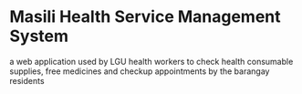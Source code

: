 # Masili Health Service Management System
a web application used by LGU health workers to check health consumable supplies, free medicines and checkup appointments by the barangay residents
